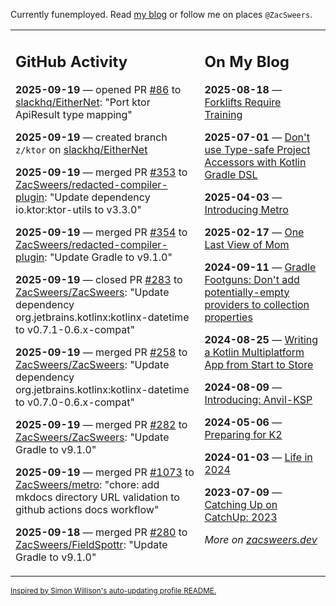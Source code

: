 Currently funemployed. Read [my blog](https://zacsweers.dev/) or follow me on places `@ZacSweers`.

<table><tr><td valign="top" width="60%">

## GitHub Activity
<!-- githubActivity starts -->
**2025-09-19** — opened PR [#86](https://github.com/slackhq/EitherNet/pull/86) to [slackhq/EitherNet](https://github.com/slackhq/EitherNet): "Port ktor ApiResult type mapping"

**2025-09-19** — created branch `z/ktor` on [slackhq/EitherNet](https://github.com/slackhq/EitherNet)

**2025-09-19** — merged PR [#353](https://github.com/ZacSweers/redacted-compiler-plugin/pull/353) to [ZacSweers/redacted-compiler-plugin](https://github.com/ZacSweers/redacted-compiler-plugin): "Update dependency io.ktor:ktor-utils to v3.3.0"

**2025-09-19** — merged PR [#354](https://github.com/ZacSweers/redacted-compiler-plugin/pull/354) to [ZacSweers/redacted-compiler-plugin](https://github.com/ZacSweers/redacted-compiler-plugin): "Update Gradle to v9.1.0"

**2025-09-19** — closed PR [#283](https://github.com/ZacSweers/ZacSweers/pull/283) to [ZacSweers/ZacSweers](https://github.com/ZacSweers/ZacSweers): "Update dependency org.jetbrains.kotlinx:kotlinx-datetime to v0.7.1-0.6.x-compat"

**2025-09-19** — merged PR [#258](https://github.com/ZacSweers/ZacSweers/pull/258) to [ZacSweers/ZacSweers](https://github.com/ZacSweers/ZacSweers): "Update dependency org.jetbrains.kotlinx:kotlinx-datetime to v0.7.0-0.6.x-compat"

**2025-09-19** — merged PR [#282](https://github.com/ZacSweers/ZacSweers/pull/282) to [ZacSweers/ZacSweers](https://github.com/ZacSweers/ZacSweers): "Update Gradle to v9.1.0"

**2025-09-19** — merged PR [#1073](https://github.com/ZacSweers/metro/pull/1073) to [ZacSweers/metro](https://github.com/ZacSweers/metro): "chore: add mkdocs directory URL validation to github actions docs workflow"

**2025-09-18** — merged PR [#280](https://github.com/ZacSweers/FieldSpottr/pull/280) to [ZacSweers/FieldSpottr](https://github.com/ZacSweers/FieldSpottr): "Update Gradle to v9.1.0"
<!-- githubActivity ends -->
</td><td valign="top" width="40%">

## On My Blog
<!-- blog starts -->
**2025-08-18** — [Forklifts Require Training](https://www.zacsweers.dev/forklifts-require-training/)

**2025-07-01** — [Don't use Type-safe Project Accessors with Kotlin Gradle DSL](https://www.zacsweers.dev/dont-use-type-safe-project-accessors-with-kotlin-gradle-dsl/)

**2025-04-03** — [Introducing Metro](https://www.zacsweers.dev/introducing-metro/)

**2025-02-17** — [One Last View of Mom](https://www.zacsweers.dev/one-last-view-of-mom/)

**2024-09-11** — [Gradle Footguns: Don't add potentially-empty providers to collection properties](https://www.zacsweers.dev/gradle-footgun-adding-empty-providers-to-collection-properties/)

**2024-08-25** — [Writing a Kotlin Multiplatform App from Start to Store](https://www.zacsweers.dev/writing-a-kotlin-multiplatform-app-from-start-to-store/)

**2024-08-09** — [Introducing: Anvil-KSP](https://www.zacsweers.dev/introducing-anvil-ksp/)

**2024-05-06** — [Preparing for K2](https://www.zacsweers.dev/preparing-for-k2/)

**2024-01-03** — [Life in 2024](https://www.zacsweers.dev/life-in-2024/)

**2023-07-09** — [Catching Up on CatchUp: 2023](https://www.zacsweers.dev/catching-up-on-catchup-2023/)
<!-- blog ends -->
_More on [zacsweers.dev](https://zacsweers.dev/)_
</td></tr></table>

<sub><a href="https://simonwillison.net/2020/Jul/10/self-updating-profile-readme/">Inspired by Simon Willison's auto-updating profile README.</a></sub>